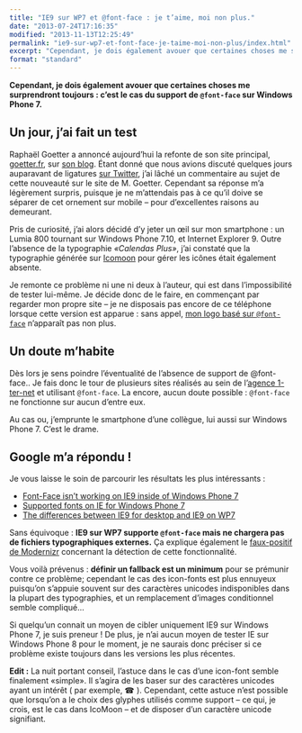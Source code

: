 ```yaml
---
title: "IE9 sur WP7 et @font-face : je t’aime, moi non plus."
date: "2013-07-24T17:16:35"
modified: "2013-11-13T12:25:49"
permalink: "ie9-sur-wp7-et-font-face-je-taime-moi-non-plus/index.html"
excerpt: "Cependant, je dois également avouer que certaines choses me surprendront toujours : c’est le cas du support de @font-face sur Windows Phone 7.&nbsp; Un jour, j’ai fait un test Raphaël Goetter a annoncé aujourd’hui la refonte de son site principal, goetter.fr, sur son blog. Étant donné que nous avions discuté quelques jours auparavant de ligatures \[…\] [Lire la suite de «&nbsp;IE9 sur WP7 et @font-face : je t’aime, moi non plus.&nbsp;» →](https://www.ffoodd.fr/ie9-sur-wp7-et-font-face-je-taime-moi-non-plus/)"
format: "standard"
---
```

**Cependant, je dois également avouer que certaines choses me surprendront toujours : c’est le cas du support de `@font-face` sur Windows Phone 7.**&nbsp;

## Un jour, j’ai fait un test

Raphaël Goetter a annoncé aujourd’hui la refonte de son site principal, [goetter.fr](http://goetter.fr "Le site de Raphaël Goetter (nouvelle fenêtre)"), sur [son blog](http://blog.goetter.fr/post/56263951583/faites-un-site-web-perso "Article sur la refonte de goetter.fr (nouvelle fenêtre)"). Étant donné que nous avions discuté quelques jours auparavant de ligatures [sur Twitter](https://twitter.com/ffoodd_fr/status/357798486227435520 "Discussion au sujet des ligatures sur Twitter (nouvelle fenêtre)"), j’ai lâché un commentaire au sujet de cette nouveauté sur le site de M. Goetter. Cependant sa réponse m’a légèrement surpris, puisque je ne m’attendais pas à ce qu’il doive se séparer de cet ornement sur mobile – pour d’excellentes raisons au demeurant.

Pris de curiosité, j’ai alors décidé d’y jeter un œil sur mon smartphone : un Lumia 800 tournant sur Windows Phone 7.10, et Internet Explorer 9. Outre l’absence de la typographie _«Calendas Plus»_, j’ai constaté que la typographie générée sur [Icomoon](http://icomoon.io/ "Icomoon (nouvelle fenêtre)") pour gérer les icônes était également absente.

Je remonte ce problème ni une ni deux à l’auteur, qui est dans l’impossibilité de tester lui-même. Je décide donc de le faire, en commençant par regarder mon propre site – je ne disposais pas encore de ce téléphone lorsque cette version est apparue : sans appel, [mon logo basé sur `@font-face`](https://www.ffoodd.fr/la-schizophrenie-semantique-dun-logo/) n’apparaît pas non plus.

## Un doute m’habite

Dès lors je sens poindre l’éventualité de l’absence de support de @font-face.. Je fais donc le tour de plusieurs sites réalisés au sein de l’[agence 1-ter-net](http://www.1-ter-net.com "Création de site internet à Nantes (nouvelle fenêtre)") et utilisant `@font-face`. La encore, aucun doute possible : `@font-face` ne fonctionne sur aucun d’entre eux.

Au cas ou, j’emprunte le smartphone d’une collègue, lui aussi sur Windows Phone 7. C’est le drame.

## Google m’a répondu !

Je vous laisse le soin de parcourir les résultats les plus intéressants :

* [Font-Face isn’t working on IE9 inside of Windows Phone 7](http://blogs.msdn.com/b/thebeebs/archive/2011/12/14/font-face-isn-t-working-on-ie9-inside-of-windows-phone-7.aspx "Font-Face isn’t working on IE9 inside of Windows Phone 7 (nouvelle fenêtre)")
* [Supported fonts on IE for Windows Phone 7](http://blogs.msdn.com/b/iemobile/archive/2010/11/10/supported-fonts-on-ie-for-windows-phone-7.aspx "Supported fonts on IE for Windows Phone 7 (nouvelle fenêtre)")
* [The differences between IE9 for desktop and IE9 on WP7](http://www.ubelly.com/2011/11/the-differences-between-ie9-on-the-desktop-and-ie9-on-wp7/ "The differences between IE9 for desktop and IE9 on WP7 (nouvelle fenêtre)")

Sans équivoque : **IE9 sur WP7 supporte `@font-face` mais ne chargera pas de fichiers typographiques externes.** Ça explique également le [faux-positif de Modernizr](https://github.com/Modernizr/Modernizr/issues/538 "Faut-positif de Modernizr (nouvelle fenêtre)") concernant la détection de cette fonctionnalité.

Vous voilà prévenus : **définir un fallback est un minimum** pour se prémunir contre ce problème; cependant le cas des icon-fonts est plus ennuyeux puisqu’on s’appuie souvent sur des caractères unicodes indisponibles dans la plupart des typographies, et un remplacement d’images conditionnel semble compliqué…

Si quelqu’un connait un moyen de cibler uniquement IE9 sur Windows Phone 7, je suis preneur ! De plus, je n’ai aucun moyen de tester IE sur Windows Phone 8 pour le moment, je ne saurais donc préciser si ce problème existe toujours dans les versions les plus récentes.

**Edit :** La nuit portant conseil, l’astuce dans le cas d’une icon-font semble finalement «simple». Il s’agira de les baser sur des caractères unicodes ayant un intérêt ( par exemple, ☎ ). Cependant, cette astuce n’est possible que lorsqu’on a le choix des glyphes utilisés comme support – ce qui, je crois, est le cas dans IcoMoon – et de disposer d’un caractère unicode signifiant.